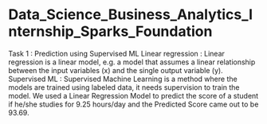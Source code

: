 # Data_Science_Business_Analytics_Internship_Sparks_Foundation
Task 1 : Prediction using Supervised ML
Linear regression : Linear regression is a linear model, e.g. a model that assumes a linear relationship between the input variables (x) and the single output variable (y).
Supervised ML : Supervised Machine Learning is a method where the models are trained using labeled data, it needs supervision to train the model.
We used a Linear Regression Model to predict the score of a student if he/she studies for 9.25 hours/day and the Predicted Score came out to be 93.69.
